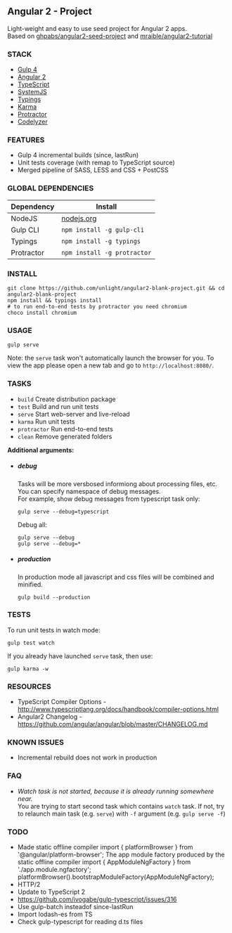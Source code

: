 ## Angular 2 - Project
Light-weight and easy to use seed project for Angular 2 apps.  
Based on [ghpabs/angular2-seed-project](https://github.com/ghpabs/angular2-seed-project) and [mraible/angular2-tutorial](https://github.com/mraible/angular2-tutorial)

### STACK
- [Gulp 4](http://gulpjs.com/)
- [Angular 2](https://angular.io/)
- [TypeScript](http://www.typescriptlang.org/)
- [SystemJS](https://github.com/systemjs/systemjs)
- [Typings](https://github.com/typings/typings)
- [Karma](http://karma-runner.github.io/)
- [Protractor](http://www.protractortest.org/)
- [Codelyzer](https://github.com/mgechev/codelyzer)

### FEATURES
- Gulp 4 incremental builds (since, lastRun)
- Unit tests coverage (with remap to TypeScript source)
- Merged pipeline of SASS, LESS and CSS + PostCSS

### GLOBAL DEPENDENCIES

| Dependency | Install                               |
| ---------- | ------------------------------------- |
| NodeJS     | [nodejs.org](http://nodejs.org/)      |
| Gulp CLI   | `npm install -g gulp-cli`             |
| Typings    | `npm install -g typings`              |
| Protractor | `npm install -g protractor`           |

### INSTALL
```
git clone https://github.com/unlight/angular2-blank-project.git && cd angular2-blank-project
npm install && typings install
# to run end-to-end tests by protractor you need chromium
choco install chromium
```

### USAGE
```
gulp serve
```
Note: the `serve` task won't automatically launch the browser for you.
To view the app please open a new tab and go to `http://localhost:8080/`.

### TASKS
- `build` Create distribution package
- `test`  Build and run unit tests
- `serve` Start web-server and live-reload
- `karma` Run unit tests
- `protractor` Run end-to-end tests
- `clean` Remove generated folders

**Additional arguments:**

* ##### debug
  Tasks will be more versbosed informiong about processing files, etc. You can specify namespace of debug messages.  
  For example, show debug messages from typescript task only:
  ```
  gulp serve --debug=typescript
  ```
  Debug all:
  ```
  gulp serve --debug
  gulp serve --debug=*
  ```

* ##### production
  In production mode all javascript and css files will be combined and minified.
  ```
  gulp build --production
  ```

### TESTS
To run unit tests in watch mode:
```
gulp test watch
```
If you already have launched `serve` task, then use:
```
gulp karma -w
```

### RESOURCES
* TypeScript Compiler Options - http://www.typescriptlang.org/docs/handbook/compiler-options.html
* Angular2 Changelog - https://github.com/angular/angular/blob/master/CHANGELOG.md

### KNOWN ISSUES
* Incremental rebuild does not work in production

### FAQ
* _Watch task is not started, because it is already running somewhere near._      
  You are trying to start second task which contains `watch` task. If not, try to relaunch main task 
  (e.g. `serve`) with `-f` argument (e.g. `gulp serve -f`)

### TODO

* Made static offline compiler
  import { platformBrowser } from '@angular/platform-browser';
  The app module factory produced by the static offline compiler
  import { AppModuleNgFactory } from './app.module.ngfactory';
  platformBrowser().bootstrapModuleFactory(AppModuleNgFactory);
* HTTP/2
* Update to TypeScript 2
* https://github.com/ivogabe/gulp-typescript/issues/316
* Use gulp-batch insteadof since-lastRun
* Import lodash-es from TS
* Check gulp-typescript for reading d.ts files
